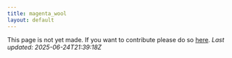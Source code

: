 ```yaml
---
title: magenta_wool
layout: default
---
```


This page is not yet made. If you want to contribute please do so [here](https://github.com/CrazyH2/Bigstone/blob/wiki/components/magenta_wool.md).
_Last updated: 2025-06-24T21:39:18Z_
